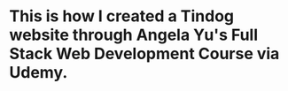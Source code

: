 # This is how I created a Tindog website through Angela Yu's Full Stack Web Development Course via Udemy.
